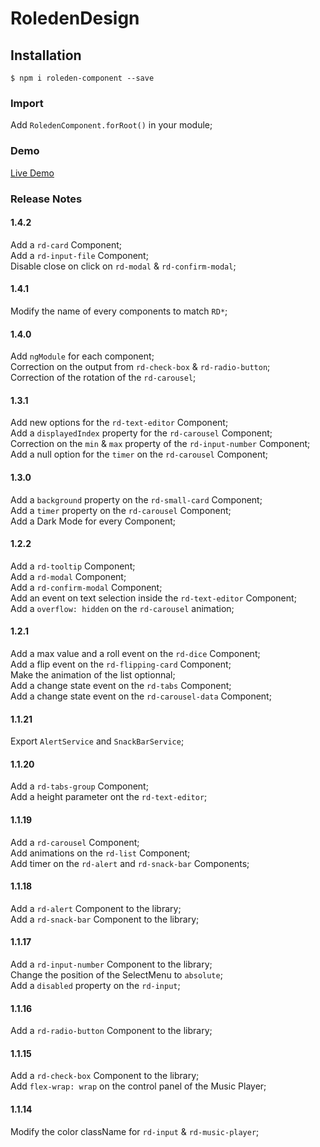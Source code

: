 # RoledenDesign

## Installation

`$ npm i roleden-component --save`

### Import

Add `RoledenComponent.forRoot()` in your module;

### Demo

[Live Demo](http://roleden-design.herokuapp.com/)

### Release Notes

#### 1.4.2

Add a `rd-card` Component;\
Add a `rd-input-file` Component;\
Disable close on click on `rd-modal` & `rd-confirm-modal`;

#### 1.4.1

Modify the name of every components to match `RD*`;

#### 1.4.0

Add `ngModule` for each component;\
Correction on the output from `rd-check-box` & `rd-radio-button`;\
Correction of the rotation of the `rd-carousel`;

#### 1.3.1

Add new options for the `rd-text-editor` Component;\
Add a `displayedIndex` property for the `rd-carousel` Component;\
Correction on the `min` & `max` property of the `rd-input-number` Component;\
Add a null option for the `timer` on the `rd-carousel` Component;

#### 1.3.0

Add a `background` property on the `rd-small-card` Component;\
Add a `timer` property on the `rd-carousel` Component;\
Add a Dark Mode for every Component;

#### 1.2.2

Add a `rd-tooltip` Component;\
Add a `rd-modal` Component;\
Add a `rd-confirm-modal` Component;\
Add an event on text selection inside the `rd-text-editor` Component;\
Add a `overflow: hidden` on the `rd-carousel` animation;

#### 1.2.1

Add a max value and a roll event on the `rd-dice` Component;\
Add a flip event on the `rd-flipping-card` Component;\
Make the animation of the list optionnal;\
Add a change state event on the `rd-tabs` Component;\
Add a change state event on the `rd-carousel-data` Component;

#### 1.1.21

Export `AlertService` and `SnackBarService`;

#### 1.1.20

Add a `rd-tabs-group` Component;\
Add a height parameter ont the `rd-text-editor`;

#### 1.1.19

Add a `rd-carousel` Component;\
Add animations on the `rd-list` Component;\
Add timer on the `rd-alert` and `rd-snack-bar` Components;

#### 1.1.18

Add a `rd-alert` Component to the library;\
Add a `rd-snack-bar` Component to the library;

#### 1.1.17

Add a `rd-input-number` Component to the library;\
Change the position of the SelectMenu to `absolute`;\
Add a `disabled` property on the `rd-input`;

#### 1.1.16

Add a `rd-radio-button` Component to the library;

#### 1.1.15

Add a `rd-check-box` Component to the library;\
Add `flex-wrap: wrap` on the control panel of the Music Player;

#### 1.1.14

Modify the color className for `rd-input` & `rd-music-player`;
